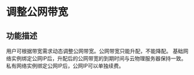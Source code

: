 # 调整公网带宽

## 功能描述
用户可根据带宽需求动态调整公网带宽。公网带宽只能升配，不能降配。
基础网络实例绑定公网IP后，升配后的公网带宽的到期时间与云物理服务器保持一致。
私有网络实例绑定公网IP后，公网IP可以单独续费。
